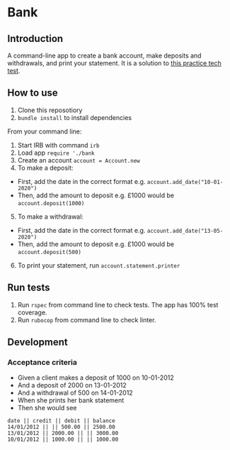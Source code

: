 # Bank

## Introduction
A command-line app to create a bank account, make deposits and withdrawals, and print your statement. It is a solution to [this practice tech test](https://github.com/makersacademy/course/blob/master/individual_challenges/bank_tech_test.md).

## How to use
1. Clone this reposotiory
2. `bundle install` to install dependencies

From your command line:
1. Start IRB with command `irb`
2. Load app `require './bank`
3. Create an account `account = Account.new`
4. To make a deposit:
- First, add the date in the correct format e.g. `account.add_date("10-01-2020")`
- Then, add the amount to deposit e.g. £1000 would be `account.deposit(1000)`
5. To make a withdrawal:
- First, add the date in the correct format e.g. `account.add_date("13-05-2020")`
- Then, add the amount to deposit e.g. £1000 would be `account.deposit(500)`
6. To print your statement, run `account.statement.printer`

## Run tests
1. Run `rspec` from command line to check tests. The app has 100% test coverage.
2. Run `rubocop` from command line to check linter.

## Development

### Acceptance criteria
- Given a client makes a deposit of 1000 on 10-01-2012
- And a deposit of 2000 on 13-01-2012
- And a withdrawal of 500 on 14-01-2012
- When she prints her bank statement
- Then she would see

```
date || credit || debit || balance
14/01/2012 || || 500.00 || 2500.00
13/01/2012 || 2000.00 || || 3000.00
10/01/2012 || 1000.00 || || 1000.00
```
